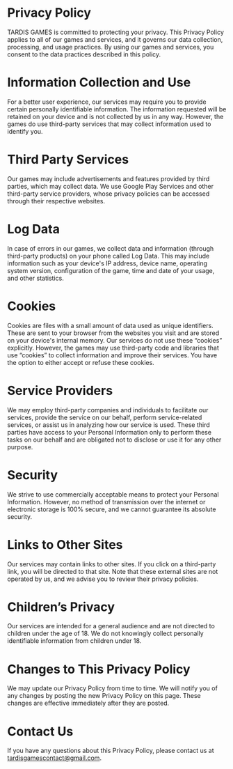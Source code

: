 # Privacy Policy
TARDIS GAMES is committed to protecting your privacy. This Privacy Policy applies to all of our games and services, and it governs our data collection, processing, and usage practices. By using our games and services, you consent to the data practices described in this policy.

# Information Collection and Use
For a better user experience, our services may require you to provide certain personally identifiable information. The information requested will be retained on your device and is not collected by us in any way. However, the games do use third-party services that may collect information used to identify you.

# Third Party Services
Our games may include advertisements and features provided by third parties, which may collect data. We use Google Play Services and other third-party service providers, whose privacy policies can be accessed through their respective websites.

# Log Data
In case of errors in our games, we collect data and information (through third-party products) on your phone called Log Data. This may include information such as your device's IP address, device name, operating system version, configuration of the game, time and date of your usage, and other statistics.

# Cookies
Cookies are files with a small amount of data used as unique identifiers. These are sent to your browser from the websites you visit and are stored on your device's internal memory. Our services do not use these “cookies” explicitly. However, the games may use third-party code and libraries that use “cookies” to collect information and improve their services. You have the option to either accept or refuse these cookies.

# Service Providers
We may employ third-party companies and individuals to facilitate our services, provide the service on our behalf, perform service-related services, or assist us in analyzing how our service is used. These third parties have access to your Personal Information only to perform these tasks on our behalf and are obligated not to disclose or use it for any other purpose.

# Security
We strive to use commercially acceptable means to protect your Personal Information. However, no method of transmission over the internet or electronic storage is 100% secure, and we cannot guarantee its absolute security.

# Links to Other Sites
Our services may contain links to other sites. If you click on a third-party link, you will be directed to that site. Note that these external sites are not operated by us, and we advise you to review their privacy policies.

# Children’s Privacy
Our services are intended for a general audience and are not directed to children under the age of 18. We do not knowingly collect personally identifiable information from children under 18.

# Changes to This Privacy Policy
We may update our Privacy Policy from time to time. We will notify you of any changes by posting the new Privacy Policy on this page. These changes are effective immediately after they are posted.

# Contact Us
If you have any questions about this Privacy Policy, please contact us at tardisgamescontact@gmail.com.
